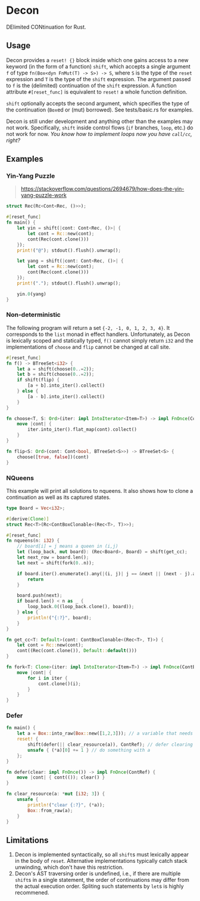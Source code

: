Decon
=====

DElimited CONtinuation for Rust.

## Usage

Decon provides a `reset! {}` block inside which one gains access to a new keyword (in the form of a function) `shift`,
which accepts a single argument `f` of type `fn(Box<dyn FnMut(T) -> S>) -> S`, where `S` is the type of the `reset`
expression and `T` is the type of the `shift` expression. The argument passed to `f` is the (delimited) continuation of
the `shift` expression. A function attribute `#[reset_func]` is equivalent to `reset!` a whole function definition.

`shift` optionally accepts the second argument, which specifies the type of the continuation (`Box`ed or (mut) borrowed).
See tests/basic.rs for examples.

Decon is still under development and anything other than the examples may not work. Specifically, `shift` inside control
flows (`if` branches, `loop`, etc.) do not work for now. _You know how to implement loops now you have `call/cc`, right?_

## Examples

### Yin-Yang Puzzle

> https://stackoverflow.com/questions/2694679/how-does-the-yin-yang-puzzle-work

```rust
struct Rec(Rc<Cont<Rec, ()>>);

#[reset_func]
fn main() {
    let yin = shift(|cont: Cont<Rec, ()>| {
        let cont = Rc::new(cont);
        cont(Rec(cont.clone()))
    });
    print!("@"); stdout().flush().unwrap();

    let yang = shift(|cont: Cont<Rec, ()>| {
        let cont = Rc::new(cont);
        cont(Rec(cont.clone()))
    });
    print!("."); stdout().flush().unwrap();

    yin.0(yang)
}
```

### Non-deterministic

The following program will return a set `{-2, -1, 0, 1, 2, 3, 4}`. It corresponds to the `list` monad in effect
handlers. Unfortunately, as Decon is lexically scoped and statically typed, `f()` cannot simply return `i32` and the
implementations of `choose` and `flip` cannot be changed at call site.

```rust
#[reset_func]
fn f() -> BTreeSet<i32> {
    let a = shift(choose(0..=2));
    let b = shift(choose(0..=2));
    if shift(flip) {
        [a + b].into_iter().collect()
    } else {
        [a - b].into_iter().collect()
    }
}

fn choose<T, S: Ord>(iter: impl IntoIterator<Item=T>) -> impl FnOnce(Cont<T, BTreeSet<S>>) -> BTreeSet<S> {
    move |cont| {
        iter.into_iter().flat_map(cont).collect()
    }
}

fn flip<S: Ord>(cont: Cont<bool, BTreeSet<S>>) -> BTreeSet<S> {
    choose([true, false])(cont)
}
```

### NQueens

This example will print all solutions to nqueens. It also shows how to clone a continuation as well as its captured
states.

```rust
type Board = Vec<i32>;

#[derive(Clone)]
struct Rec<T>(Rc<ContBoxClonable<(Rec<T>, T)>>);

#[reset_func]
fn nqueens(n: i32) {
    // board[i] = j means a queen in (i,j)
    let (loop_back, mut board): (Rec<Board>, Board) = shift(get_cc);
    let next_row = board.len();
    let next = shift(fork(0..n));

    if board.iter().enumerate().any(|(i, j)| j == &next || (next - j).abs() as usize == next_row - i) {
        return
    }

    board.push(next);
    if board.len() < n as _ {
        loop_back.0((loop_back.clone(), board));
    } else {
        println!("{:?}", board);
    }
}

fn get_cc<T: Default>(cont: ContBoxClonable<(Rec<T>, T)>) {
    let cont = Rc::new(cont);
    cont((Rec(cont.clone()), Default::default()))
}

fn fork<T: Clone>(iter: impl IntoIterator<Item=T>) -> impl FnOnce(ContBoxOnceClonable<T>) {
    move |cont| {
        for i in iter {
            cont.clone()(i);
        }
    }
}
```

### Defer

```rust
fn main() {
    let a = Box::into_raw(Box::new([1,2,3])); // a variable that needs clearing
    reset! {
        shift(defer(|| clear_resource(a)), ContRef); // defer clearing
        unsafe { (*a)[0] += 1 } // do something with a
    };
}

fn defer(clear: impl FnOnce()) -> impl FnOnce(ContRef) {
    move |cont| { cont(()); clear() }
}

fn clear_resource(a: *mut [i32; 3]) {
    unsafe {
        println!("clear {:?}", (*a));
        Box::from_raw(a);
    }
}
```

## Limitations

1. Decon is implemented syntactically, so all `shift`s must lexically appear in the body of `reset`. Alternative
   implementations typically catch stack unwinding, which don't have this restriction.
2. Decon's AST traversing order is undefined, i.e., if there are multiple `shift`s in a single statement, the order of
   continuations may differ from the actual execution order. Spliting such statements by `let`s is highly recommened.